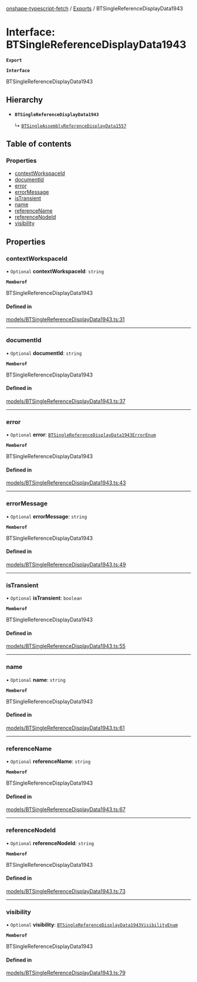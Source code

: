 [onshape-typescript-fetch](../README.md) / [Exports](../modules.md) / BTSingleReferenceDisplayData1943

# Interface: BTSingleReferenceDisplayData1943

**`Export`**

**`Interface`**

BTSingleReferenceDisplayData1943

## Hierarchy

- **`BTSingleReferenceDisplayData1943`**

  ↳ [`BTSingleAssemblyReferenceDisplayData1557`](BTSingleAssemblyReferenceDisplayData1557.md)

## Table of contents

### Properties

- [contextWorkspaceId](BTSingleReferenceDisplayData1943.md#contextworkspaceid)
- [documentId](BTSingleReferenceDisplayData1943.md#documentid)
- [error](BTSingleReferenceDisplayData1943.md#error)
- [errorMessage](BTSingleReferenceDisplayData1943.md#errormessage)
- [isTransient](BTSingleReferenceDisplayData1943.md#istransient)
- [name](BTSingleReferenceDisplayData1943.md#name)
- [referenceName](BTSingleReferenceDisplayData1943.md#referencename)
- [referenceNodeId](BTSingleReferenceDisplayData1943.md#referencenodeid)
- [visibility](BTSingleReferenceDisplayData1943.md#visibility)

## Properties

### contextWorkspaceId

• `Optional` **contextWorkspaceId**: `string`

**`Memberof`**

BTSingleReferenceDisplayData1943

#### Defined in

[models/BTSingleReferenceDisplayData1943.ts:31](https://github.com/toebes/onshape-typescript-fetch/blob/3e11ae1/models/BTSingleReferenceDisplayData1943.ts#L31)

___

### documentId

• `Optional` **documentId**: `string`

**`Memberof`**

BTSingleReferenceDisplayData1943

#### Defined in

[models/BTSingleReferenceDisplayData1943.ts:37](https://github.com/toebes/onshape-typescript-fetch/blob/3e11ae1/models/BTSingleReferenceDisplayData1943.ts#L37)

___

### error

• `Optional` **error**: [`BTSingleReferenceDisplayData1943ErrorEnum`](../modules.md#btsinglereferencedisplaydata1943errorenum-1)

**`Memberof`**

BTSingleReferenceDisplayData1943

#### Defined in

[models/BTSingleReferenceDisplayData1943.ts:43](https://github.com/toebes/onshape-typescript-fetch/blob/3e11ae1/models/BTSingleReferenceDisplayData1943.ts#L43)

___

### errorMessage

• `Optional` **errorMessage**: `string`

**`Memberof`**

BTSingleReferenceDisplayData1943

#### Defined in

[models/BTSingleReferenceDisplayData1943.ts:49](https://github.com/toebes/onshape-typescript-fetch/blob/3e11ae1/models/BTSingleReferenceDisplayData1943.ts#L49)

___

### isTransient

• `Optional` **isTransient**: `boolean`

**`Memberof`**

BTSingleReferenceDisplayData1943

#### Defined in

[models/BTSingleReferenceDisplayData1943.ts:55](https://github.com/toebes/onshape-typescript-fetch/blob/3e11ae1/models/BTSingleReferenceDisplayData1943.ts#L55)

___

### name

• `Optional` **name**: `string`

**`Memberof`**

BTSingleReferenceDisplayData1943

#### Defined in

[models/BTSingleReferenceDisplayData1943.ts:61](https://github.com/toebes/onshape-typescript-fetch/blob/3e11ae1/models/BTSingleReferenceDisplayData1943.ts#L61)

___

### referenceName

• `Optional` **referenceName**: `string`

**`Memberof`**

BTSingleReferenceDisplayData1943

#### Defined in

[models/BTSingleReferenceDisplayData1943.ts:67](https://github.com/toebes/onshape-typescript-fetch/blob/3e11ae1/models/BTSingleReferenceDisplayData1943.ts#L67)

___

### referenceNodeId

• `Optional` **referenceNodeId**: `string`

**`Memberof`**

BTSingleReferenceDisplayData1943

#### Defined in

[models/BTSingleReferenceDisplayData1943.ts:73](https://github.com/toebes/onshape-typescript-fetch/blob/3e11ae1/models/BTSingleReferenceDisplayData1943.ts#L73)

___

### visibility

• `Optional` **visibility**: [`BTSingleReferenceDisplayData1943VisibilityEnum`](../modules.md#btsinglereferencedisplaydata1943visibilityenum-1)

**`Memberof`**

BTSingleReferenceDisplayData1943

#### Defined in

[models/BTSingleReferenceDisplayData1943.ts:79](https://github.com/toebes/onshape-typescript-fetch/blob/3e11ae1/models/BTSingleReferenceDisplayData1943.ts#L79)
